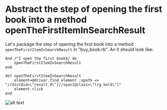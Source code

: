# Abstract the step of opening the first book into a method openTheFirstItemInSearchResult

Let's package the step of opening the first book into a method `openTheFirstItemInSearchResult` in "buy_book.rb". An it should look like:

<pre><code>And /^I open the first book$/ do
    openTheFirstItemInSearchResult
end

def openTheFirstItemInSearchResult
	element=@driver.find_element :xpath => "//div[@id=\"result_0\"]//span[@class=\"lrg bold\"]"
	element.click
end
</pre></code>

![alt text](https://raw.githubusercontent.com/hy1984427/BDD-with-PageObject/master/images/AbstractOpenTheFirstItemInSearchResult.png "Abstract openTheFirstItemInSearchResult into a method")
